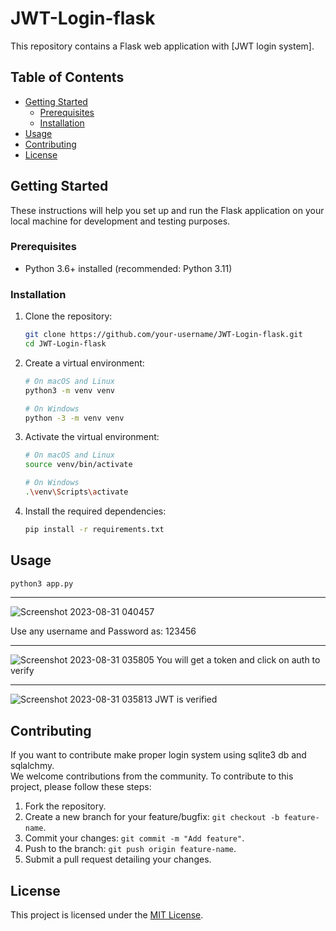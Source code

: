 # JWT-Login-flask

This repository contains a Flask web application with [JWT login system].

## Table of Contents

- [Getting Started](#getting-started)
  - [Prerequisites](#prerequisites)
  - [Installation](#installation)
- [Usage](#usage)
- [Contributing](#contributing)
- [License](#license)

## Getting Started

These instructions will help you set up and run the Flask application on your local machine for development and testing purposes.

### Prerequisites

- Python 3.6+ installed (recommended: Python 3.11)

### Installation

1. Clone the repository:

   ```bash
   git clone https://github.com/your-username/JWT-Login-flask.git
   cd JWT-Login-flask
   ```

2. Create a virtual environment:

   ```bash
   # On macOS and Linux
   python3 -m venv venv

   # On Windows
   python -3 -m venv venv
   ```

3. Activate the virtual environment:

   ```bash
   # On macOS and Linux
   source venv/bin/activate

   # On Windows
   .\venv\Scripts\activate
   ```

4. Install the required dependencies:

   ```bash
   pip install -r requirements.txt
   ```

## Usage

```bash
python3 app.py
```
<hr />

![Screenshot 2023-08-31 040457](https://github.com/rishabh11336/JWT-Login-flask/assets/67859818/acb8ba43-7c47-49fc-8ab2-0407cfac8232)

Use any username and Password as: 123456
<hr />

 ![Screenshot 2023-08-31 035805](https://github.com/rishabh11336/JWT-Login-flask/assets/67859818/3a45eae7-fd05-4b41-b01c-ce8353476d7e)
You will get a token and click on auth to verify
<hr />

 ![Screenshot 2023-08-31 035813](https://github.com/rishabh11336/JWT-Login-flask/assets/67859818/8dc525a2-10f8-4280-8bf2-ba7b77804874)
JWT is verified




## Contributing

If you want to contribute make proper login system using sqlite3 db and sqlalchmy.<br>
We welcome contributions from the community. To contribute to this project, please follow these steps:

1. Fork the repository.
2. Create a new branch for your feature/bugfix: `git checkout -b feature-name`.
3. Commit your changes: `git commit -m "Add feature"`.
4. Push to the branch: `git push origin feature-name`.
5. Submit a pull request detailing your changes.

## License

This project is licensed under the [MIT License](LICENSE).

